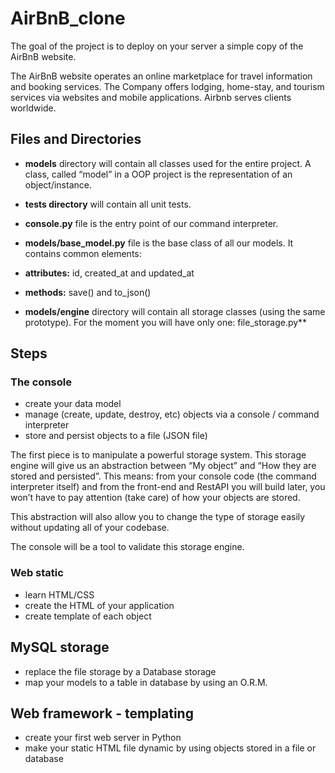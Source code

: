 <h1> AirBnB_clone </h1>

The goal of the project is to deploy on your server a simple copy of the AirBnB website.

The AirBnB website operates an online marketplace for travel information and booking services. The Company offers lodging, home-stay, and tourism services via websites and mobile applications. Airbnb serves clients worldwide.

<h2>Files and Directories</h2>

* <b>models</b> directory will contain all classes used for the entire project. A class, called “model” in a OOP project is the representation of an object/instance.

* <b>tests directory</b> will contain all unit tests.

* <b>console.py</b> file is the entry point of our command interpreter.

* <b>models/base_model.py</b> file is the base class of all our models. It contains common elements:

* <b>attributes:</b> id, created_at and updated_at

* <b>methods:</b> save() and to_json()

* <b>models/engine</b> directory will contain all storage classes (using the same prototype). For the moment you will have only one: file_storage.py**

<h2> Steps </h2>

<h3>The console</h3>

* create your data model
* manage (create, update, destroy, etc) objects via a console / command interpreter
* store and persist objects to a file (JSON file)

The first piece is to manipulate a powerful storage system. This storage engine will give us an abstraction between “My object” and “How they are stored and persisted”. This means: from your console code (the command interpreter itself) and from the front-end and RestAPI you will build later, you won’t have to pay attention (take care) of how your objects are stored.

This abstraction will also allow you to change the type of storage easily without updating all of your codebase.

The console will be a tool to validate this storage engine.

<h3> Web static </h3>

* learn HTML/CSS
* create the HTML of your application
* create template of each object

<h2>MySQL storage</h2>

* replace the file storage by a Database storage
* map your models to a table in database by using an O.R.M.

<h2>Web framework - templating</h2>

* create your first web server in Python
* make your static HTML file dynamic by using objects stored in a file or database

